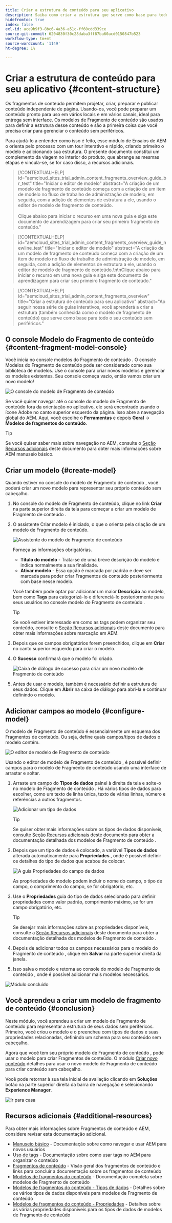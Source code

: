 ```yaml
---
title: Criar a estrutura de conteúdo para seu aplicativo
description: Saiba como criar a estrutura que serve como base para todo o seu conteúdo sem periféricos usando modelos de Fragmento de conteúdo AEM.
hidefromtoc: true
index: false
exl-id: ace9b9f3-8bc6-4a36-a51c-ff60cdd339ce
source-git-commit: 6204830f30c28daba3ff87ba60acd0150847b523
workflow-type: tm+mt
source-wordcount: '1149'
ht-degree: 1%

---
```


# Criar a estrutura de conteúdo para seu aplicativo {#content-structure}

Os fragmentos de conteúdo permitem projetar, criar, preparar e publicar conteúdo independente de página. Usando-os, você pode preparar um conteúdo pronto para uso em vários locais e em vários canais, ideal para entrega sem interface. Os modelos de Fragmento de conteúdo são usados para definir a estrutura desse conteúdo e são a primeira coisa que você precisa criar para gerenciar o conteúdo sem periféricos.

Para ajudá-lo a entender como isso é feito, esse módulo de Ensaios de AEM o orienta pelo processo com um tour interativo e rápido, criando primeiro o modelo e adicionando sua estrutura. O presente documento constitui um complemento da viagem no interior do produto, que abrange as mesmas etapas e vincula-se, se for caso disso, a recursos adicionais.

>[!CONTEXTUALHELP]
>id="aemcloud_sites_trial_admin_content_fragments_overview_guide_br_test"
>title="Iniciar o editor de modelo"
>abstract="A criação de um modelo de fragmento de conteúdo começa com a criação de um item de modelo no fluxo de trabalho de administração de modelo, em seguida, com a adição de elementos de estrutura a ele, usando o editor de modelo de fragmento de conteúdo.<br><br>Clique abaixo para iniciar o recurso em uma nova guia e siga este documento de aprendizagem para criar seu primeiro fragmento de conteúdo."

>[!CONTEXTUALHELP]
>id="aemcloud_sites_trial_admin_content_fragments_overview_guide_newline_test"
>title="Iniciar o editor de modelo"
>abstract="A criação de um modelo de fragmento de conteúdo começa com a criação de um item de modelo no fluxo de trabalho de administração de modelo, em seguida, com a adição de elementos de estrutura a ele, usando o editor de modelo de fragmento de conteúdo.\n\nClique abaixo para iniciar o recurso em uma nova guia e siga este documento de aprendizagem para criar seu primeiro fragmento de conteúdo."

>[!CONTEXTUALHELP]
>id="aemcloud_sites_trial_admin_content_fragments_overview"
>title="Criar a estrutura de conteúdo para seu aplicativo"
>abstract="Ao seguir nossa série de guias interativos, você aprenderá a criar a estrutura (também conhecida como o modelo de fragmento de conteúdo) que serve como base para todo o seu conteúdo sem periféricos."

## O console Modelo do Fragmento de conteúdo {#content-fragment-model-console}

Você inicia no console modelos do Fragmento de conteúdo . O console Modelos do Fragmento de conteúdo pode ser considerado como sua biblioteca de modelos. Use o console para criar novos modelos e gerenciar os modelos existentes. Seu console começa vazio, então vamos criar um novo modelo!

![O console do modelo de Fragmento de conteúdo](assets/content-structure/content-fragment-model-console.png)

Se você quiser navegar até o console do modelo de Fragmento de conteúdo fora da orientação no aplicativo, ele será encontrado usando o ícone Adobe no canto superior esquerdo da página. Isso abre a navegação global do AEM. Aqui, você escolhe o **Ferramentas** e depois **Geral** -> **Modelos de fragmentos do conteúdo**.

>[!TIP]
>
>Se você quiser saber mais sobre navegação no AEM, consulte o [Seção Recursos adicionais](#additional-resources) deste documento para obter mais informações sobre AEM manuseio básico.

## Criar um modelo {#create-model}

Quando estiver no console do modelo de Fragmento de conteúdo , você poderá criar um novo modelo para representar seu próprio conteúdo sem cabeçalho.

1. No console do modelo de Fragmento de conteúdo, clique no link **Criar** na parte superior direita da tela para começar a criar um modelo de Fragmento de conteúdo .

1. O assistente Criar modelo é iniciado, o que o orienta pela criação de um modelo de Fragmento de conteúdo.

   ![Assistente do modelo de Fragmento de conteúdo](assets/content-structure/model-wizard.png)

   Forneça as informações obrigatórias.

   * **Título do modelo** - Trata-se de uma breve descrição do modelo e indica normalmente a sua finalidade.
   * **Ativar modelo** - Essa opção é marcada por padrão e deve ser marcada para poder criar Fragmentos de conteúdo posteriormente com base nesse modelo.

   Você também pode optar por adicionar um maior **Descrição** ao modelo, bem como **Tags** para categorizá-lo e diferenciá-lo posteriormente para seus usuários no console modelo do Fragmento de conteúdo .

   >[!TIP]
   >
   >Se você estiver interessado em como as tags podem organizar seu conteúdo, consulte o [Seção Recursos adicionais](#additional-resources) deste documento para obter mais informações sobre marcação em AEM.

1. Depois que os campos obrigatórios forem preenchidos, clique em **Criar** no canto superior esquerdo para criar o modelo.

1. O **Sucesso** confirmará que o modelo foi criado.

   ![Caixa de diálogo de sucesso para criar um novo modelo de Fragmento de conteúdo](assets/content-structure/success.png)

1. Antes de usar o modelo, também é necessário definir a estrutura de seus dados. Clique em **Abrir** na caixa de diálogo para abri-la e continuar definindo o modelo.

## Adicionar campos ao modelo {#configure-model}

O modelo de Fragmento de conteúdo é essencialmente um esquema dos Fragmentos de conteúdo. Ou seja, define quais campos/tipos de dados o modelo contém.

![O editor de modelo de Fragmento de conteúdo](assets/content-structure/model-editor.png)

Usando o editor de modelo de Fragmento de conteúdo , é possível definir campos para o modelo de Fragmento de conteúdo usando uma interface de arrastar e soltar.

1. Arraste um campo do **Tipos de dados** painel à direita da tela e solte-o no modelo de Fragmento de conteúdo . Há vários tipos de dados para escolher, como um texto de linha única, texto de várias linhas, número e referências a outros fragmentos.

   ![Adicionar um tipo de dados](assets/content-structure/drop-fields.png)

   >[!TIP]
   >
   >Se quiser obter mais informações sobre os tipos de dados disponíveis, consulte [Seção Recursos adicionais](#additional-resources) deste documento para obter a documentação detalhada dos modelos de Fragmento de conteúdo .

1. Depois que um tipo de dados é colocado, a variável **Tipos de dados** alterada automaticamente para **Propriedades** , onde é possível definir os detalhes do tipo de dados que acabou de colocar.

   ![A guia Propriedades do campo de dados](assets/content-structure/data-type-properties.png)

   As propriedades do modelo podem incluir o nome do campo, o tipo de campo, o comprimento do campo, se for obrigatório, etc.

1. Use o **Propriedades** guia do tipo de dados selecionado para definir propriedades como valor padrão, comprimento máximo, se for um campo obrigatório, etc.

   >[!TIP]
   >
   >Se desejar mais informações sobre as propriedades disponíveis, consulte a [Seção Recursos adicionais](#additional-resources) deste documento para obter a documentação detalhada dos modelos de Fragmento de conteúdo .

1. Depois de adicionar todos os campos necessários para o modelo do Fragmento de conteúdo , clique em **Salvar** na parte superior direita da janela.

1. Isso salva o modelo e retorna ao console do modelo de Fragmento de conteúdo , onde é possível adicionar mais modelos necessários.

![Módulo concluído](assets/content-structure/content-fragment-model-console-populated.png)

## Você aprendeu a criar um modelo de fragmento de conteúdo {#conclusion}

Neste módulo, você aprendeu a criar um modelo de Fragmento de conteúdo para representar a estrutura de seus dados sem periféricos. Primeiro, você criou o modelo e o preencheu com tipos de dados e suas propriedades relacionadas, definindo um schema para seu conteúdo sem cabeçalho.

Agora que você tem seu próprio modelo de Fragmento de conteúdo , pode usar o modelo para criar Fragmentos de conteúdo. O módulo [Criar novo conteúdo](create-content.md) detalhes para usar o novo modelo de Fragmento de conteúdo para criar conteúdo sem cabeçalho.

Você pode retornar à sua tela inicial de avaliação clicando em **Soluções** botão na parte superior direita da barra de navegação e selecionando **Experience Manager**.

![Ir para casa](assets/content-structure/home.png)

## Recursos adicionais {#additional-resources}

Para obter mais informações sobre Fragmentos de conteúdo e AEM, considere revisar esta documentação adicional.

* [Manuseio básico](/help/sites-cloud/authoring/getting-started/basic-handling.md) - Documentação sobre como navegar e usar AEM para novos usuários
* [Uso de tags](/help/sites-cloud/authoring/features/tags.md) - Documentação sobre como usar tags no AEM para organizar o conteúdo
* [Fragmentos de conteúdo](/help/assets/content-fragments/content-fragments.md) - Visão geral dos fragmentos de conteúdo e links para concluir a documentação sobre os fragmentos de conteúdo
* [Modelos de fragmentos do conteúdo](/help/assets/content-fragments/content-fragments-models.md) - Documentação completa sobre modelos de Fragmento de conteúdo
* [Modelos de fragmentos do conteúdo - Tipos de dados](/help/assets/content-fragments/content-fragments-models.md#data-types) - Detalhes sobre os vários tipos de dados disponíveis para modelos de Fragmento de conteúdo
* [Modelos de fragmentos do conteúdo - Propriedades](/help/assets/content-fragments/content-fragments-models.md#data-types) - Detalhes sobre as várias propriedades disponíveis para os tipos de dados de modelos de Fragmento de conteúdo
